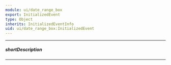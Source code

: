 ```yaml
---
module: ui/date_range_box
export: InitializedEvent
type: Object
inherits: InitializedEventInfo
uid: ui/date_range_box:InitializedEvent
---
```

---
##### shortDescription
<!-- Description goes here -->

---
<!-- Description goes here -->